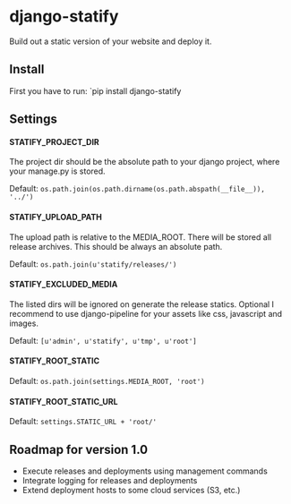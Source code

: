 django-statify
==============

Build out a static version of your website and deploy it.


Install
-------

First you have to run: `pip install django-statify


Settings
--------

#### STATIFY_PROJECT_DIR ####

The project dir should be the absolute path to your django project, where your 
manage.py is stored.

Default: `os.path.join(os.path.dirname(os.path.abspath(__file__)), '../')`



#### STATIFY_UPLOAD_PATH ####

The upload path is relative to the MEDIA_ROOT. There will be stored all release 
archives. This should be always an absolute path.

Default: `os.path.join(u'statify/releases/')`



#### STATIFY_EXCLUDED_MEDIA ####

The listed dirs will be ignored on generate the release statics.
Optional I recommend to use django-pipeline for your assets like css, 
javascript and images.

Default: `[u'admin', u'statify', u'tmp', u'root']`



#### STATIFY_ROOT_STATIC ####

Default: `os.path.join(settings.MEDIA_ROOT, 'root')`



#### STATIFY_ROOT_STATIC_URL ####

Default: `settings.STATIC_URL + 'root/'`


Roadmap for version 1.0
-----------------------

* Execute releases and deployments using management commands
* Integrate logging for releases and deployments
* Extend deployment hosts to some cloud services (S3, etc.)
